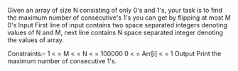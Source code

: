 Given an array of size N consisting of only 0's and 1's, your task is to find the maximum number of consecutive's 1's you can get by flipping at most M 0's
Input
First line of input contains two space separated integers denoting values of N and M, next line contains N space separated integer denoting the values of array.

Constraints:-
1 < = M < = N < = 100000
0 < = Arr[i] < = 1
Output
Print the maximum number of consecutive 1's.
